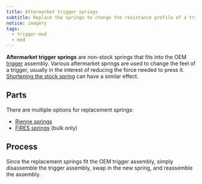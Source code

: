 ```yaml
---
title: Aftermarket trigger springs
subtitle: Replace the springs to change the resistance profile of a trigger.
notice: imagery
tags:
  - trigger-mod
  - mod
---
```


**Aftermarket trigger springs** are non-stock springs that fits into the OEM [trigger](/triggers) assembly. Various aftermarket springs are used to change the feel of a trigger, usually in the interest of reducing the force needed to press it. [Shortening the stock spring](/triggers/trigger-mods/trigger-spring-trimming) can have a similar effect.

## Parts

There are multiple options for replacement springs:

- [Rienne springs](https://www.riennecustoms.com/shop/aftermarket-gamecube-controller-trigger-springs-set-of-2-pre-lubed/)
- [FIRES springs](https://www.thespringstore.com/pc017-453-12300-sst-1500-c-n-in.html) (bulk only)

## Process

Since the replacement springs fit the OEM trigger assembly, simply disassemble the trigger assembly, swap in the new spring, and reassemble the assembly.
